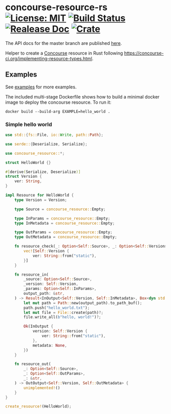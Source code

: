 # concourse-resource-rs [![License: MIT](https://img.shields.io/badge/License-Apache_2.0-yellow.svg)](https://opensource.org/licenses/Apache-2.0) [![Build Status](https://travis-ci.org/mockersf/concourse-resource-rs.svg?branch=master)](https://travis-ci.org/mockersf/concourse-resource-rs) [![Realease Doc](https://docs.rs/concourse-resource/badge.svg)](https://docs.rs/concourse-resource) [![Crate](https://img.shields.io/crates/v/concourse-resource.svg)](https://crates.io/crates/concourse-resource)

The API docs for the master branch are published [here](https://mockersf.github.io/concourse-resource-rs/).

Helper to create a [Concourse](https://concourse-ci.org) resource in Rust following https://concourse-ci.org/implementing-resource-types.html.

## Examples

See [examples](https://github.com/mockersf/concourse-resource-rs/tree/master/examples) for more examples.

The included multi-stage Dockerfile shows how to build a minimal docker image to deploy the concourse resource. To run it:
```
docker build --build-arg EXAMPLE=hello_world .
```

### Simple hello world

```rust
use std::{fs::File, io::Write, path::Path};

use serde::{Deserialize, Serialize};

use concourse_resource::*;

struct HelloWorld {}

#[derive(Serialize, Deserialize)]
struct Version {
    ver: String,
}

impl Resource for HelloWorld {
    type Version = Version;

    type Source = concourse_resource::Empty;

    type InParams = concourse_resource::Empty;
    type InMetadata = concourse_resource::Empty;

    type OutParams = concourse_resource::Empty;
    type OutMetadata = concourse_resource::Empty;

    fn resource_check(_: Option<Self::Source>, _: Option<Self::Version>) -> Vec<Self::Version> {
        vec![Self::Version {
            ver: String::from("static"),
        }]
    }

    fn resource_in(
        _source: Option<Self::Source>,
        _version: Self::Version,
        _params: Option<Self::InParams>,
        output_path: &str,
    ) -> Result<InOutput<Self::Version, Self::InMetadata>, Box<dyn std::error::Error>> {
        let mut path = Path::new(output_path).to_path_buf();
        path.push("hello_world.txt");
        let mut file = File::create(path)?;
        file.write_all(b"hello, world!")?;

        Ok(InOutput {
            version: Self::Version {
                ver: String::from("static"),
            },
            metadata: None,
        })
    }

    fn resource_out(
        _: Option<Self::Source>,
        _: Option<Self::OutParams>,
        _: &str,
    ) -> OutOutput<Self::Version, Self::OutMetadata> {
        unimplemented!()
    }
}

create_resource!(HelloWorld);
```